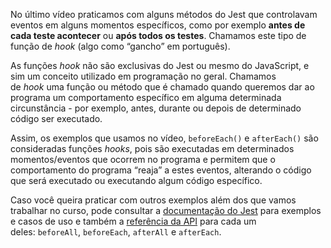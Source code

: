 No último vídeo praticamos com alguns métodos do Jest que controlavam eventos em alguns momentos específicos, como por exemplo **antes de cada teste acontecer** ou **após todos os testes**. Chamamos este tipo de função de _hook_ (algo como “gancho” em português).

As funções _hook_ não são exclusivas do Jest ou mesmo do JavaScript, e sim um conceito utilizado em programação no geral. Chamamos de _hook_ uma função ou método que é chamado quando queremos dar ao programa um comportamento específico em alguma determinada circunstância - por exemplo, antes, durante ou depois de determinado código ser executado.

Assim, os exemplos que usamos no vídeo, `beforeEach()` e `afterEach()` são consideradas funções _hooks_, pois são executadas em determinados momentos/eventos que ocorrem no programa e permitem que o comportamento do programa “reaja” a estes eventos, alterando o código que será executado ou executando algum código específico.

Caso você queira praticar com outros exemplos além dos que vamos trabalhar no curso, pode consultar a [documentação do Jest](https://jestjs.io/pt-BR/docs/setup-teardown) para exemplos e casos de uso e também a [referência da API](https://jestjs.io/pt-BR/docs/api) para cada um deles: `beforeAll`, `beforeEach`, `afterAll` e `afterEach`.